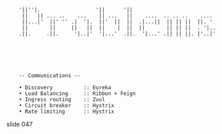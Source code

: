         '||''|.                  '||      '||
         ||   || ... ..    ...    || ...   ||    ....  .. .. ..    ....
         ||...|'  ||' '' .|  '|.  ||'  ||  ||  .|...||  || || ||  ||. '
         ||       ||     ||   ||  ||    |  ||  ||       || || ||  . '|..
        .||.     .||.     '|..|'  '|...'  .||.  '|...' .|| || ||. |'..|'






        -- Communications --

        • Discovery          :: Eureka
        • Load Balancing     :: Ribbon + Feign
        • Ingress routing    :: Zuul
        • Circuit breaker    :: Hystrix
        • Rate limiting      :: Hystrix

















































































slide 047
